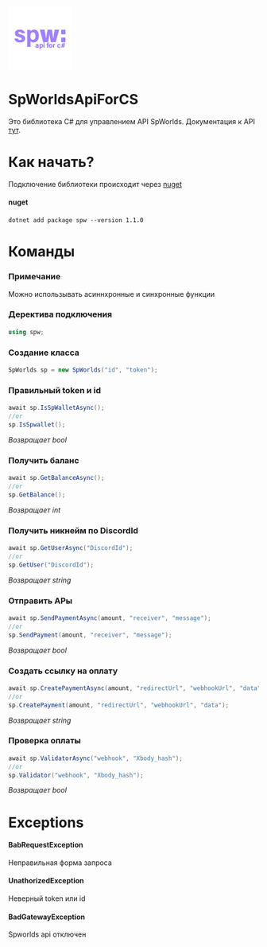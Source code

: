 ![Image alt](https://github.com/flaxytop/SpWorldsApiForCS/blob/2.0.0-beta/src/logo/logo.jpg)
# SpWorldsApiForCS
Это библиотека C# для управлением API SpWorlds. Документация к API [тут](https://github.com/sp-worlds/api-docs).
# Как начать?
Подключение библиотеки происходит через [nuget](https://www.nuget.org/packages/spw)
#### nuget
    dotnet add package spw --version 1.1.0
# Команды 
### Примечание
Можно использывать асиннхронные и синхронные функции
### Деректива подключения
```cs
using spw;
```
### Создание класса
```cs
SpWorlds sp = new SpWorlds("id", "token");
```
### Правильный token и id
```cs
await sp.IsSpWalletAsync();
//or
sp.IsSpwallet();
```
*Возвращает bool*
### Получить баланс
```cs
await sp.GetBalanceAsync();
//or
sp.GetBalance();
```
*Возвращает int*
### Получить никнейм по DiscordId
```cs
await sp.GetUserAsync("DiscordId");
//or
sp.GetUser("DiscordId");
```
*Возвращает string*
### Отправить АРы
```cs
await sp.SendPaymentAsync(amount, "receiver", "message");
//or
sp.SendPayment(amount, "receiver", "message");
```
*Возвращает bool*
### Создать ссылку на оплату
```cs
await sp.CreatePaymentAsync(amount, "redirectUrl", "webhookUrl", "data");
//or
sp.CreatePayment(amount, "redirectUrl", "webhookUrl", "data");
```
*Возвращает string*
### Проверка оплаты
```cs
await sp.ValidatorAsync("webhook", "Xbody_hash");
//or
sp.Validator("webhook", "Xbody_hash");
```
*Возвращает bool*
# Exceptions
#### BabRequestException
Неправильная форма запроса
#### UnathorizedException
Неверный token или id
#### BadGatewayException
Spworlds api отключен
